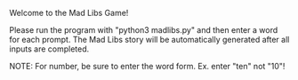 Welcome to the Mad Libs Game!

Please run the program with "python3 madlibs.py" and then enter a word for each prompt.
The Mad Libs story will be automatically generated after all inputs are completed.

NOTE: For number, be sure to enter the word form. Ex. enter "ten" not "10"!